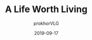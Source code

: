 ---
# Collection page (Exhibition)
title: "A Life Worth Living"
excerpt: "Instead of medical development focused on keeping people alive for as long as possible with little regard for whether that life is still worth living, little worth was ever placed on the length of a life. Instead, medical researchers and doctors remained focused on developing ways of improving the quality of the life people already had, since a post-scarcity society limited by its population demands it."
layout: blank_page
author: "prokhorVLG"

# isSearchable: Will this page show up in searches?
isSearchable: true
# isCollectionExhibit: Is this page a collection exhibition?
isCollectionExhibit: true
# exhibitType: Dictates the post type - including layout and style of presentation.
# All exhibit types can be found in the README.md file in this folder.
exhibitType: codex
# date: Used in search and shows up in collection list
date: 2019-09-17
# searchText: Adds invisible text to search
searchText: ""
# searchExcerpt: Shows up as description in collection list
searchExcerpt: "<p>Instead of medical development focused on keeping people alive for as long as possible with little regard for whether that life is still worth living, little worth was ever placed on the length of a life. Instead, medical researchers and doctors remained focused on developing ways of improving...</p>"
tags: ["technology", "medical-science"]
# eyebrow: Shows up above image in collection list
eyebrow: "Eyebrow"
backgroundImage: "/assets/images/collection/backgrounds/productive-life.png"

raw: a-life-worth-living

page_highlight: "#4fc180"
image: "/assets/images/codex/technology/productive-life.png"

page_features: [
                {
                  type: 'codexHead', init: {
                    id: 'codexHead',

                    toc: [ 
                      { title: '-', url: '-' },
                    ],
                    no_toc: true,

                    title: "A Life Worth Living",
                    flavor: "",
                    flavor_url: '',

                    description: "<p class='text-left'>As much as medical science deals with technology, it is also married with facets of philosophy. Much like with any civilization, the direction medical science took in Morning Artifice was largely dictated by the values of its society.</p>

                    <p class='text-left'>Instead of medical development focused on keeping people alive for as long as possible with little regard for whether that life is still worth living, little worth was ever placed on the length of a life. Instead, medical researchers and doctors remained focused on developing ways of improving the quality of the life people already had, since a post-scarcity society limited by its population demands it.</p>

                    <p class='text-left'>The result is that most people appeared and felt 50 when they dropped dead deep into their 90s. Whether that is a preferable direction to take or not is something you'll have to decide for yourself.</p>",

                    image: "/assets/images/codex/technology/productive-life.png",
                    imageBlurb: "being old really sucks",
                    lower_clear: 'codexLowerClear', 
                  }
                },
                {
                  type: 'paddingBar', init: {
                    size: '60px',
                  }
                },
              ]
---